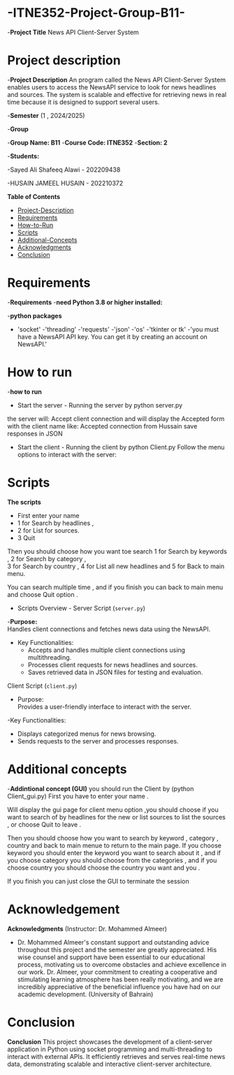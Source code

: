 # -ITNE352-Project-Group-B11-

-**Project Title**
News API Client-Server System

# Project description
-**Project Description**
An program called the News API Client-Server System enables users to access the NewsAPI service to look for news headlines and sources. The system is scalable and effective for retrieving news in real time because it is designed to support several users.

-**Semester**
 (1 , 2024/2025)


-**Group**

-**Group Name: B11**
-**Course Code: ITNE352**
-**Section: 2**

-**Students:**

-Sayed Ali Shafeeq Alawi - 202209438

-HUSAIN JAMEEL HUSAIN - 202210372


**Table of Contents**
- [Project-Description](#project-description)
- [Requirements](#requirements)
- [How-to-Run](#how-to-run)
- [Scripts](#scripts)
- [Additional-Concepts](#additional-concepts)
- [Acknowledgments](#acknowledgments)
- [Conclusion](#conclusion)


# Requirements
-**Requirements**
-**need Python 3.8 or higher installed:**

-**python packages**
- 'socket'
-'threading'
-'requests'
-'json'
-'os'
-'tkinter or tk'
-'you must have a NewsAPI API key. You can get it by creating an account on NewsAPI.'

# How to run
-**how to run**

- Start the server - 
Running the server by python server.py

the server will:
Accept client connection and will display the Accepted form with the client name 
like: Accepted connection from Hussain
save responses in JSON

- Start the client -
Running the client by python Client.py
Follow the menu options to interact with the server:

# Scripts
**The scripts**
- First enter your name
- 1 for Search by headlines , 
- 2 for List for sources.
- 3 Quit

Then you should choose how you want toe search 1 for Search by keywords ,  2 for Search by category ,  
3 for Search by country  , 4 for List all new headlines and 5 for Back to main menu.

You can search multiple time , and if you finish you can back to main menu and choose Quit option .

 
- Scripts Overview -
Server Script (`server.py`)

-**Purpose:**  
  Handles client connections and fetches news data using the NewsAPI.

- Key Functionalities:  
  - Accepts and handles multiple client connections using multithreading.  
  - Processes client requests for news headlines and sources.  
  - Saves retrieved data in JSON files for testing and evaluation.  


Client Script (`client.py`)

- Purpose:  
  Provides a user-friendly interface to interact with the server.

-Key Functionalities:  
  - Displays categorized menus for news browsing.  
  - Sends requests to the server and processes responses.

# Additional concepts
-**Addintional concept (GUI)** 
you should run the Client by (python Client_gui.py)
First you have to enter your name . 

Will display the gui page for client menu option ,you should choose if you want to search of by headlines for the new or list sources to list the sources , or choose Quit to leave .

Then you should choose how you want to search by keyword , category , country and back to main menue to return to the main page.
If you choose keyword you should enter the keyword you want to search about it , and if you choose category you should choose from the categories , and if you choose country you should choose the country you want and you .

If you finish you can just close the GUI to terminate the session

# Acknowledgement
**Acknowledgments**
(Instructor: Dr. Mohammed Almeer)
- Dr. Mohammed Almeer's constant support and outstanding advice throughout this project and the semester are greatly appreciated. His wise counsel and support have been essential to our educational process, motivating us to overcome obstacles and achieve excellence in our work. Dr. Almeer, your commitment to creating a cooperative and stimulating learning atmosphere has been really motivating, and we are incredibly appreciative of the beneficial influence you have had on our academic development.
(University of Bahrain)

# Conclusion
**Conclusion**
This project showcases the development of a client-server application in Python using socket programming and multi-threading to interact with external APIs. It efficiently retrieves and serves real-time news data, demonstrating scalable and interactive client-server architecture.

